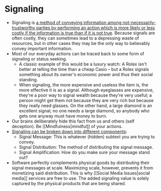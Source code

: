 # Signaling

- Signaling is [a method of conveying information among not-necessarily-trustworthy parties by performing an action which is more likely or less costly if the information is true than if it is not true](https://www.lesswrong.com/posts/KheBaeW8Pi7LwewoF/what-is-signaling-really). Because signals are often costly, they can sometimes lead to a depressing waste of resources, but in other cases they may be the only way to believably convey important information.
- Most of our everyday actions can be traced back to some form of signaling or status seeking.
  - A classic example of this would be a luxury watch: A Rolex isn't better at telling the time than a cheap Casio – but a Rolex signals something about its owner's economic power and thus their social standing.
  - When signaling, the more expensive and useless the item is, the more effective it is as a signal. Although eyeglasses are expensive, they're a poor way to signal wealth because they're very useful; a person might get them not because they are very rich but because they really need glasses. On the other hand, a large diamond is an excellent signal; no one needs a large diamond, so anybody who gets one anyway must have money to burn.
- Our brains deliberately hide this fact from us and others (self deception). Be [[Mindfulness|mindful]] of your actions.
- [Signaling can be broken down into different components](https://julian.digital/2020/03/28/signaling-as-a-service/):
  - Signal Message: This is whatever (hidden) subtext you are trying to convey.
  - Signal Distribution: The method of distributing the signal message.
  - Signal Amplification: How do you make sure your message stand out?
- Software perfectly complements physical goods by distributing their signal messages at scale. Maximizing scale, however, prevents it from monetizing said distribution. This is why [[Social Media Issues|social media]]  services are free to use. The added signaling value is solely captured by the physical products that are being shared.
